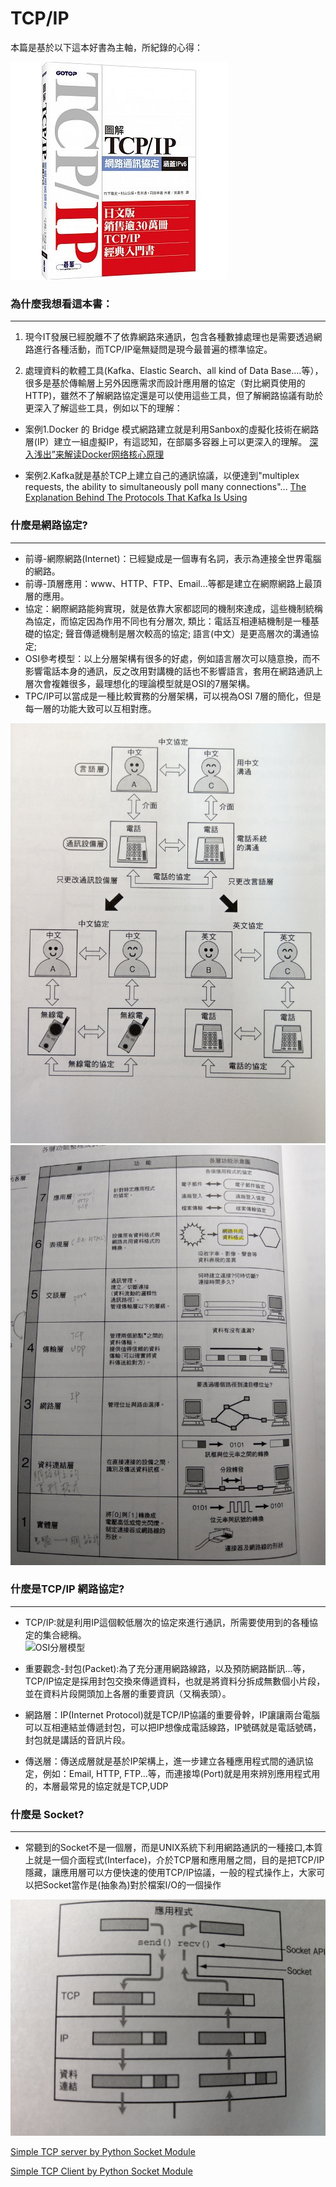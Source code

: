 # TCP/IP
本篇是基於以下這本好書為主軸，所紀錄的心得：

![TCP/IP Book](/image/tcp_ip_book.jpeg)


### 為什麼我想看這本書：
---------------------
1. 現今IT發展已經脫離不了依靠網路來通訊，包含各種數據處理也是需要透過網路進行各種活動，而TCP/IP毫無疑問是現今最普遍的標準協定。


2. 處理資料的軟體工具(Kafka、Elastic Search、all kind of Data Base....等），很多是基於傳輸層上另外因應需求而設計應用層的協定（對比網頁使用的HTTP)，雖然不了解網路協定還是可以使用這些工具，但了解網路協議有助於更深入了解這些工具，例如以下的理解：


  * 案例1.Docker 的 Bridge 模式網路建立就是利用Sanbox的虛擬化技術在網路層(IP）建立一組虛擬IP，有這認知，在部屬多容器上可以更深入的理解。
[深入浅出”来解读Docker网络核心原理](http://blog.51cto.com/ganbing/2087598)
    
  * 案例2.Kafka就是基於TCP上建立自己的通訊協議，以便達到"multiplex requests, the ability to simultaneously poll many connections"...
[The Explanation Behind The Protocols That Kafka Is Using](https://streamdata.io/blog/explanation-behind-protocols-that-kafka-is-using/)
  
  
  
### 什麼是網路協定?
-----------------
  * 前導-網際網路(Internet)：已經變成是一個專有名詞，表示為連接全世界電腦的網路。      
  * 前導-頂層應用：www、HTTP、FTP、Email...等都是建立在網際網路上最頂層的應用。        
  * 協定：網際網路能夠實現，就是依靠大家都認同的機制來達成，這些機制統稱為協定，而協定因為作用不同也有分層次,
      類比：電話互相連結機制是一種基礎的協定; 聲音傳遞機制是層次較高的協定; 語言(中文）是更高層次的溝通協定;        
  * OSI參考模型：以上分層架構有很多的好處，例如語言層次可以隨意換，而不影響電話本身的通訊，反之改用對講機的話也不影響語言，套用在網路通訊上層次會複雜很多，最理想化的理論模型就是OSI的7層架構。
  * TPC/IP可以當成是一種比較實務的分層架構，可以視為OSI 7層的簡化，但是每一層的功能大致可以互相對應。

![分層概念](/image/abc_layer.jpg)   
![OSI 7 layer](/image/osi_explain.jpg)

### 什麼是TCP/IP 網路協定?
------------------------
  * TCP/IP:就是利用IP這個較低層次的協定來進行通訊，所需要使用到的各種協定的集合總稱。    
  ![OSI分層模型](/image/layer_fram.jpg)
  
  * 重要觀念-封包(Packet):為了充分運用網路線路，以及預防網路斷訊...等，TCP/IP協定是採用封包交換來傳遞資料，也就是將資料分拆成無數個小片段，並在資料片段開頭加上各層的重要資訊（又稱表頭）。
  
  * 網路層：IP(Internet Protocol)就是TCP/IP協議的重要骨幹，IP讓讓兩台電腦可以互相連結並傳遞封包，可以把IP想像成電話線路，IP號碼就是電話號碼，封包就是講話的音訊片段。
  
  * 傳送層：傳送成層就是基於IP架構上，進一步建立各種應用程式間的通訊協定，例如：Email, HTTP, FTP...等，而連接埠(Port)就是用來辨別應用程式用的，本層最常見的協定就是TCP,UDP
  
  
  
 ### 什麼是 Socket?
 -------------------
  * 常聽到的Socket不是一個層，而是UNIX系統下利用網路通訊的一種接口,本質上就是一個介面程式(Interface)，介於TCP層和應用層之間，目的是把TCP/IP隱藏，讓應用層可以方便快速的使用TCP/IP協議，一般的程式操作上，大家可以把Socket當作是(抽象為)對於檔案I/O的一個操作

![socket](/image/socket.jpg)

[Simple TCP server by Python Socket Module](https://github.com/EricYangsw/tcp_ip/blob/master/server_client/simple_tcp_server.ipynb)

[Simple TCP Client by Python Socket Module](https://github.com/EricYangsw/tcp_ip/blob/master/server_client/simple_tcp_client.ipynb)
